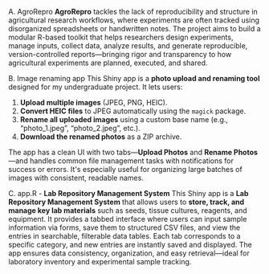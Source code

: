 
A. AgroRepro
**AgroRepro** tackles the lack of reproducibility and structure in agricultural research workflows, 
where experiments are often tracked using disorganized spreadsheets or handwritten notes. 
The project aims to build a modular R-based toolkit that helps researchers design experiments, manage inputs, 
collect data, analyze results, and generate reproducible, version-controlled reports—bringing rigor and 
transparency to how agricultural experiments are planned, executed, and shared.

B. Image renaming app
  This Shiny app is a **photo upload and renaming tool** designed for my undergraduate project. It lets users:

1. **Upload multiple images** (JPEG, PNG, HEIC).
2. **Convert HEIC files** to JPEG automatically using the `magick` package.
3. **Rename all uploaded images** using a custom base name (e.g., “photo\_1.jpeg”, “photo\_2.jpeg”, etc.).
4. **Download the renamed photos** as a ZIP archive.

The app has a clean UI with two tabs—**Upload Photos** and **Rename Photos**—and handles common file management tasks with notifications for success or errors. It's especially useful for organizing large batches of images with consistent, readable names. 

C.   app.R - **Lab Repository Management System**
This Shiny app is a **Lab Repository Management System** that allows users to **store, track, and manage key lab materials** such as seeds, tissue cultures, reagents, and equipment. It provides a tabbed interface where users can input sample information via forms, save them to structured CSV files, and view the entries in searchable, filterable data tables. Each tab corresponds to a specific category, and new entries are instantly saved and displayed. The app ensures data consistency, organization, and easy retrieval—ideal for laboratory inventory and experimental sample tracking.
